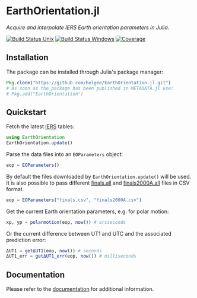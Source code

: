 # EarthOrientation.jl

*Acquire and interpolate IERS Earth orientation parameters in Julia.*

[![Build Status Unix][travis-image]][travis-link] [![Build Status Windows][av-image]][av-link] [![Coverage][codecov-image]][codecov-link]

## Installation

The package can be installed through Julia's package manager:

```julia
Pkg.clone("https://github.com/helgee/EarthOrientation.jl.git")
# As soon as the package has been published in METADATA.jl use:
# Pkg.add("EarthOrientation")
```

## Quickstart

Fetch the latest [IERS][iers-link] tables:

```julia
using EarthOrientation
EarthOrientation.update()
```

Parse the data files into an `EOParameters` object:

```julia
eop = EOParameters()
```

By default the files downloaded by `EarthOrientation.update()` will be used. It is also possible to pass
different [finals.all][finals-link] and [finals2000A.all][2000A-link] files in CSV format.

```julia
eop = EOParameters("finals.csv", "finals2000A.csv")
```

Get the current Earth orientation parameters, e.g. for polar motion:

```julia
xp, yp = polarmotion(eop, now()) # arcseconds
```

Or the current difference between UT1 and UTC and the associated prediction error:

```julia
ΔUT1 = getΔUT1(eop, now()) # seconds
ΔUT1_err = getΔUT1_err(eop, now()) # milliseconds
```

## Documentation

Please refer to the [documentation](https://helgee.github.io/EarthOrientation.jl) for additional information.

[travis-image]: https://travis-ci.org/helgee/EarthOrientation.jl.svg?branch=master
[travis-link]: https://travis-ci.org/helgee/EarthOrientation.jl
[av-image]: https://ci.appveyor.com/api/projects/status/y66wet5aa819vxwu?svg=true
[av-link]: https://ci.appveyor.com/project/helgee/earthorientation-jl
[codecov-image]: http://codecov.io/github/helgee/EarthOrientation.jl/coverage.svg?branch=master
[codecov-link]: http://codecov.io/github/helgee/EarthOrientation.jl?branch=master
[iers-link]: https://www.iers.org/IERS/EN/DataProducts/EarthOrientationData/eop.html
[finals-link]: https://datacenter.iers.org/eop/-/somos/5Rgv/getMeta/7/finals.all
[2000A-link]: https://datacenter.iers.org/eop/-/somos/5Rgv/getMeta/9/finals2000A.all
